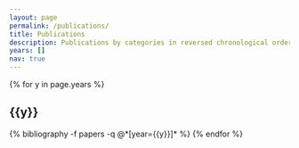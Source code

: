 ```yaml
---
layout: page
permalink: /publications/
title: Publications
description: Publications by categories in reversed chronological order.
years: []
nav: true
---
```


<div class="publications">

{% for y in page.years %}
  <h2 class="year">{{y}}</h2>
  {% bibliography -f papers -q @*[year={{y}}]* %}
{% endfor %}

</div>
